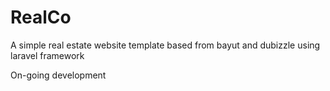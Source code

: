 # RealCo
A simple real estate website template based from bayut and dubizzle using laravel framework

On-going development
